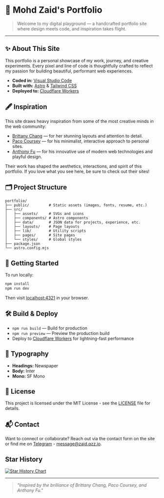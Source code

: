 # 🌌 Mohd Zaid's Portfolio

> Welcome to my digital playground — a handcrafted portfolio site where design meets code, and inspiration takes flight.

---

## ✨ About This Site

This portfolio is a personal showcase of my work, journey, and creative experiments. Every pixel and line of code is thoughtfully crafted to reflect my passion for building beautiful, performant web experiences.

- **Coded in:** [Visual Studio Code](https://code.visualstudio.com/)
- **Built with:** [Astro](https://astro.build/) & [Tailwind CSS](https://tailwindcss.com/)
- **Deployed to:** [Cloudflare Workers](https://workers.cloudflare.com/)

## 🖋️ Inspiration

This site draws heavy inspiration from some of the most creative minds in the web community:

- [Brittany Chang](https://brittanychang.com/) — for her stunning layouts and attention to detail.
- [Paco Coursey](https://paco.me/) — for his minimalist, interactive approach to personal sites.
- [Anthony Fu](https://antfu.me/) — for his innovative use of modern web technologies and playful design.

Their work has shaped the aesthetics, interactions, and spirit of this portfolio. If you love what you see here, be sure to check out their sites!

## 🗂️ Project Structure

```text
portfolio/
├── public/         # Static assets (images, fonts, resume, etc.)
├── src/
│   ├── assets/     # SVGs and icons
│   ├── components/ # Astro components
│   ├── data/       # JSON data for projects, experience, etc.
│   ├── layouts/    # Page layouts
│   ├── lib/        # Utility scripts
│   ├── pages/      # Site pages
│   └── styles/     # Global styles
├── package.json
└── astro.config.mjs
```

## 🚀 Getting Started

To run locally:

```bash
npm install
npm run dev
```

Then visit [localhost:4321](http://localhost:4321) in your browser.

## 🛠️ Build & Deploy

- `npm run build` — Build for production
- `npm run preview` — Preview the production build
- Deploy to [Cloudflare Workers](https://workers.cloudflare.com/) for lightning-fast performance

## 🎨 Typography

- **Headings:** Newspaper
- **Body:** Inter
- **Mono:** SF Mono

## 📝 License

This project is licensed under the MIT License - see the [LICENSE](LICENSE) file for details.

## 📬 Contact

Want to connect or collaborate? Reach out via the contact form on the site or find me on [Telegram](https://t.me/LuLu786) - <message@zaid.qzz.io>.

## Star History

<a href="https://www.star-history.com/#BioHazard786/Portfolio&Date">
 <picture>
   <source media="(prefers-color-scheme: dark)" srcset="https://api.star-history.com/svg?repos=BioHazard786/Portfolio&type=Date&theme=dark" />
   <source media="(prefers-color-scheme: light)" srcset="https://api.star-history.com/svg?repos=BioHazard786/Portfolio&type=Date" />
   <img alt="Star History Chart" src="https://api.star-history.com/svg?repos=BioHazard786/Portfolio&type=Date" />
 </picture>
</a>

---

> _"Inspired by the brilliance of Brittany Chang, Paco Coursey, and Anthony Fu."_
